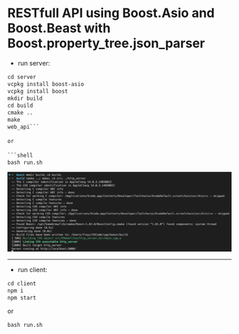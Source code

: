 # RESTfull API using Boost.Asio and Boost.Beast with Boost.property_tree.json_parser

- run server:
```shell
cd server
vcpkg install boost-asio
vcpkg install boost
mkdir build
cd build
cmake ..
make
web_api```

or

```shell
bash run.sh
```
<img src="./assets/img1.png">

---

- run client:
```shell
cd client
npm i
npm start
```

or

```shell
bash run.sh
```